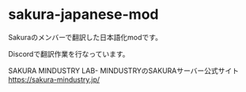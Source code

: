 # sakura-japanese-mod
Sakuraのメンバーで翻訳した日本語化modです。

Discordで翻訳作業を行なっています。

SAKURA MINDUSTRY LAB- MINDUSTRYのSAKURAサーバー公式サイト
https://sakura-mindustry.jp/